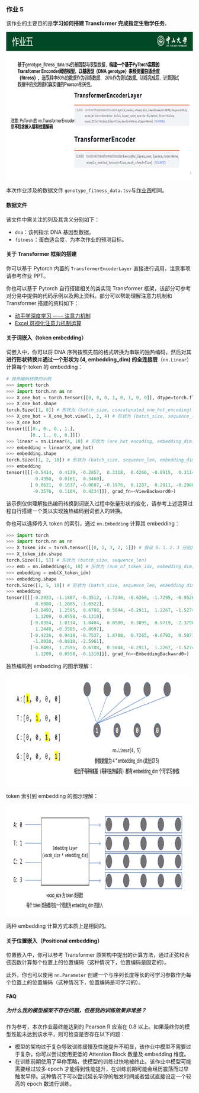 ### 作业 5

该作业的主要目的是**学习如何搭建 Transformer 完成指定生物学任务**。

<img src="..\_static\images\q5.png" height="400px" />

本次作业涉及的数据文件 `genotype_fitness_data.tsv`与[作业四](assignment4.md)相同。

#### 数据文件

该文件中需关注的列及其含义分别如下：

- `dna`：该列指示 DNA 基因型数据。
- `fitness`：蛋白适合度，为本次作业的预测目标。

#### 关于 Transformer 框架的搭建

你可以基于 Pytorch 内置的 `TransformerEncoderLayer` 直接进行调用，注意事项请参考作业 PPT。

你也可以基于 Pytorch 自行搭建相关的类实现 Transformer 框架，该部分可参考对分易中提供的代码示例以及网上资料。部分可以帮助理解注意力机制和 Transformer 搭建的资料如下：

- [动手学深度学习 —— 注意力机制](https://zh-v2.d2l.ai/chapter_attention-mechanisms/index.html)
- [Excel 可视化注意力机制运算](https://github.com/ImagineAILab/ai-by-hand-excel/blob/main/advanced/Self-Attention.xlsx)

#### 关于词嵌入（token embedding）

词嵌入中，你可以将 DNA 序列按照先前的格式转换为串联的独热编码，然后对其**进行形状转换**并**通过一个形状为 (4, embedding_dim) 的全连接层**（`nn.Linear`）计算每个 token 的 embedding：

```Python
# 独热编码转换的示例
>>> import torch
>>> import torch.nn as nn
>>> X_one_hot = torch.tensor([[0, 0, 0, 1, 0, 1, 0, 0]], dtype=torch.float32)
>>> X_one_hot.shape
torch.Size([1, 8]) # 形状为 (batch_size, concatenated_one_hot_encoding)
>>> X_one_hot = X_one_hot.view(1, 2, 4) # 形状为 (batch_size, sequence_len, one_hot_encoding)
>>> X_one_hot
tensor([[[0., 0., 0., 1.],
         [0., 1., 0., 0.]]])
>>> linear = nn.Linear(4, 10) # 形状为 (one_hot_encoding, embedding_dim)
>>> embedding = linear(X_one_hot)
>>> embedding.shape
torch.Size([1, 2, 10]) # 形状为 (batch_size, sequence_len, embedding_dim)
>>> embedding
tensor([[[-0.5414,  0.4139, -0.2857,  0.3318,  0.4266, -0.0915,  0.3114,
          -0.4350,  0.0161,  0.3460],
         [ 0.0621,  0.1637, -0.0687, -0.1976,  0.1287,  0.2911, -0.2988,
          -0.3576,  0.1104,  0.4234]]], grad_fn=<ViewBackward0>)
```

该示例仅供理解独热编码转换到词嵌入过程中张量形状的变化，请参考上述运算过程自行搭建一个类以实现独热编码到词嵌入的转换。

你也可以选择传入 token 的索引，通过 `nn.Embedding` 计算其 embedding：

```python
>>> import torch
>>> import torch.nn as nn
>>> X_token_idx = torch.tensor([[0, 1, 3, 2, 1]]) # 假设 0，1，2，3 分别代表四个不同的碱基（此处的数字即代表碱基的 '索引'）
>>> X_token_idx.shape
torch.Size([1, 5]) # 形状为 (batch_size, sequence_len)
>>> emb = nn.Embedding(4, 10) # 形状为 (num_of_token_idx, embedding_dim)，num_of_token_idx 即索引的总数量，此处仅四种碱基因此为 4
>>> embedding = emb(X_token_idx)
>>> embedding.shape
torch.Size([1, 5, 10]) # 形状为 (batch_size, sequence_len, embedding_dim)
>>> embedding
tensor([[[-0.2933, -1.1887, -0.3512, -1.7246, -0.6260, -1.7295, -0.9526,
           0.6080, -1.2085, -1.6522],
         [-0.8493,  1.2595,  0.6788,  0.5044, -0.2911,  1.2267, -1.5274,
           1.1209,  0.0558, -0.1310],
         [-0.0354,  1.0134,  1.0404,  0.0980,  0.3095,  0.9719, -2.3796,
           1.2440, -0.3585, -0.8697],
         [-0.4226,  0.9418, -0.7537,  1.8708,  0.7265, -0.6792,  0.5071,
          -1.0920, -0.0810, -2.5961],
         [-0.8493,  1.2595,  0.6788,  0.5044, -0.2911,  1.2267, -1.5274,
           1.1209,  0.0558, -0.1310]]], grad_fn=<EmbeddingBackward0>)
```

独热编码到 embedding 的图示理解：

<img src="..\_static\images\q5_onehot2embedding.png" height="300px" />

token 索引到 embedding 的图示理解：

<img src="..\_static\images\q5_embeddinglayer.png" height="300px" />

两种 embedding 计算方式本质上是相同的。

#### 关于位置嵌入（Positional embedding）

位置嵌入中，你可以参考 Transformer 原架构中提出的计算方法，通过正弦和余弦函数计算每个位置上的位置编码（这种情况下，位置编码是固定的）。

此外，你也可以使用 `nn.Parameter` 创建一个与序列长度等长的可学习参数作为每个位置上的位置编码（这种情况下，位置编码是可学习的）。

#### FAQ

##### 为什么我的模型框架不存在问题，但是我的训练效果非常差？

作为参考，本次作业最终能达到的 Pearson R 应当在 0.8 以上。如果最终你的模型性能未达到该水平，则可检查是否存在以下问题：

- 模型的架构过于复杂导致训练缓慢及性能提升不明显，该作业中模型不需要过于复杂，你可以尝试使用更低的 Attention Block 数量及 embedding 维度。
- 在训练前期使用了早停策略，使模型的训练过快地被终止。该作业中模型可能需要经过较多 epoch 才能得到性能提升，在训练前期可能会经历震荡而过早触发早停。这种情况下可以尝试延长早停的触发时间或者尝试直接设定一个较高的 epoch 数进行训练。
